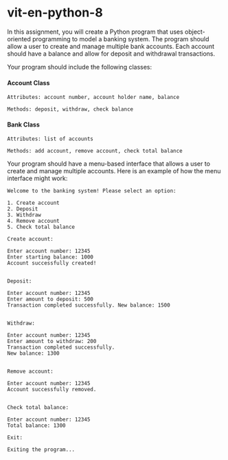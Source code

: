 # vit-en-python-8

In this assignment, you will create a Python program that uses object-oriented programming to model a banking system. The program should allow a user to create and manage multiple bank accounts. Each account should have a balance and allow for deposit and withdrawal transactions.

Your program should include the following classes:

#### Account Class
`Attributes: account number, account holder name, balance`

`Methods: deposit, withdraw, check balance`

#### Bank Class
`Attributes: list of accounts`

`Methods: add account, remove account, check total balance`

Your program should have a menu-based interface that allows a user to create and manage multiple accounts. Here is an example of how the menu interface might work:

    Welcome to the banking system! Please select an option:

    1. Create account
    2. Deposit
    3. Withdraw
    4. Remove account
    5. Check total balance

    Create account:

    Enter account number: 12345
    Enter starting balance: 1000
    Account successfully created!


    Deposit:

    Enter account number: 12345
    Enter amount to deposit: 500
    Transaction completed successfully. New balance: 1500


    Withdraw:

    Enter account number: 12345
    Enter amount to withdraw: 200
    Transaction completed successfully.
    New balance: 1300


    Remove account:

    Enter account number: 12345
    Account successfully removed.


    Check total balance:

    Enter account number: 12345
    Total balance: 1300

    Exit:

    Exiting the program...
